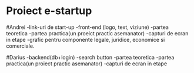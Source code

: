 # Proiect e-startup

#Andrei
-link-uri de start-up 
-front-end (logo, text, viziune)
-partea teoretica
-partea practica(un proeict practic asemanator)
-capturi de ecran in etape
-grafic pentru componente legale, juridice, economice si comerciale.

#Darius
-backend(db+login)
-search button 
-partea teoretica
-partea practica(un proiect practic asemanator)
-capturi de ecran in etape
